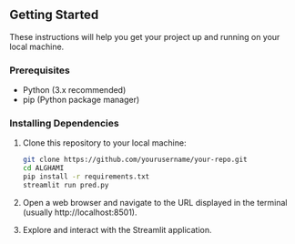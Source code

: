 ## Getting Started

These instructions will help you get your project up and running on your local machine.

### Prerequisites

- Python (3.x recommended)
- pip (Python package manager)

### Installing Dependencies

1. Clone this repository to your local machine:
   ```bash
   git clone https://github.com/yourusername/your-repo.git
   cd ALGHAMI
   pip install -r requirements.txt
   streamlit run pred.py
    ```
2. Open a web browser and navigate to the URL displayed in the terminal (usually http://localhost:8501).

3. Explore and interact with the Streamlit application.

